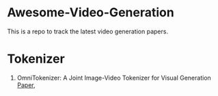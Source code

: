 # Awesome-Video-Generation
This is a repo to track the latest video generation papers.

# Tokenizer
1. OmniTokenizer: A Joint Image-Video Tokenizer for Visual Generation [Paper](https://arxiv.org/abs/2406.09399),
